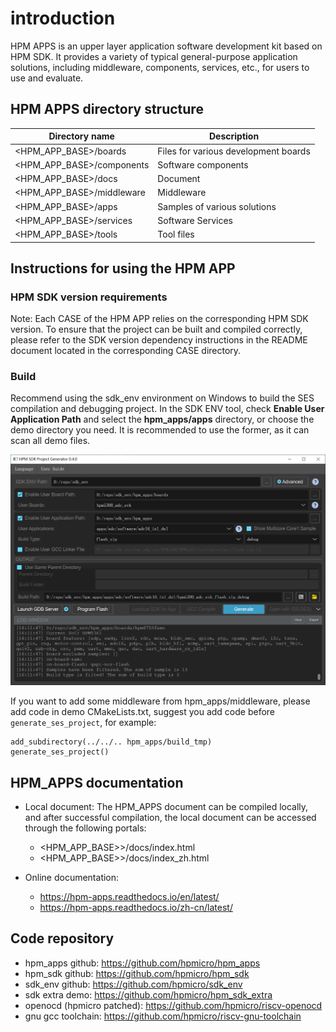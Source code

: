 # introduction
HPM APPS is an upper layer application software development kit based on HPM SDK. It provides a variety of typical general-purpose application solutions, including middleware, components, services, etc., for users to use and evaluate.

## HPM APPS directory structure

| Directory name | Description |
|--------|--------|
| <HPM_APP_BASE>/boards | Files for various development boards |
| <HPM_APP_BASE>/components | Software components |
| <HPM_APP_BASE>/docs | Document |
| <HPM_APP_BASE>/middleware | Middleware |
| <HPM_APP_BASE>/apps | Samples of various solutions |
| <HPM_APP_BASE>/services | Software Services |
| <HPM_APP_BASE>/tools | Tool files |

## Instructions for using the HPM APP

### HPM SDK version requirements

Note: Each CASE of the HPM APP relies on the corresponding HPM SDK version. To ensure that the project can be built and compiled correctly, please refer to the SDK version dependency instructions in the README document located in the corresponding CASE directory.

### Build

Recommend using the sdk_env environment on Windows to build the SES compilation and debugging project. In the SDK ENV tool, check **Enable User Application Path** and select the **hpm_apps/apps** directory, or choose the demo directory you need. It is recommended to use the former, as it can scan all demo files.

![sdk_env](../assets/hpm_app_sdkenv.png)

If you want to add some middleware from hpm_apps/middleware, please add code in demo CMakeLists.txt, suggest you add code before `generate_ses_project`, for example:

```
add_subdirectory(../../.. hpm_apps/build_tmp)
generate_ses_project()
```

## HPM_APPS documentation

- Local document:
  The HPM_APPS document can be compiled locally, and after successful compilation, the local document can be accessed through the following portals:
  - <HPM_APP_BASE>>/docs/index.html
  - <HPM_APP_BASE>>/docs/index_zh.html

- Online documentation:
  - https://hpm-apps.readthedocs.io/en/latest/
  - https://hpm-apps.readthedocs.io/zh-cn/latest/


## Code repository
- hpm_apps github: https://github.com/hpmicro/hpm_apps
- hpm_sdk github: https://github.com/hpmicro/hpm_sdk
- sdk_env github: https://github.com/hpmicro/sdk_env
- sdk extra demo: https://github.com/hpmicro/hpm_sdk_extra
- openocd (hpmicro patched): https://github.com/hpmicro/riscv-openocd
- gnu gcc toolchain: https://github.com/hpmicro/riscv-gnu-toolchain
